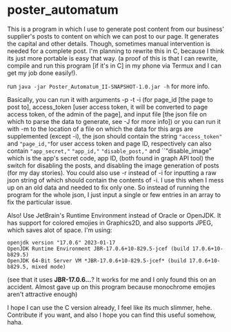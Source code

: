 # poster_automatum
This is a program in which I use to generate post content from our business' supplier's
posts to content on which we can post to our page. It generates the capital and other
details. Though, sometimes manual intervention is needed for a complete post. I'm planning
to rewrite this in C, because I think its just more portable is easy that way. (a proof of
this is that I can rewrite, compile and run this program \[if it's in C\] in my phone via
Termux and I can get my job done easily!).

run ``java -jar Poster_Automatum_II-SNAPSHOT-1.0.jar -h`` for more info.

Basically, you can run it with arguments -p -t -i (for page_id \[the page to post to\], access_token
\[user access token, it will be converted to page access token, of the admin of the page\], and input
file \[the json file on which to parse the data to generate, see -J for more info\]) or you can run it
with -m to the location of a file on which the data for this args are supplemented (except -i), the json
should contain the string ``"access_token"`` and ``"page_id,"``for user access token and page ID, respectively
can also contain ``"app_secret,"`` ``"app_id,"`` ``"disable_post,"`` and ``"disable_image" which is the
app's secret code, app ID, (both found in graph API tool) the switch for disabling the posts, and disabling the
image generation of posts (for my day stories). You could also use -r instead of -i for inputting a raw json string
of which should contain the contents of -i. I use this when I mess up on an old data and needed to fix only one. So
instead of running the program for the whole json, I just input a single or few entries in an array to fix the particular
issue.

Also! Use JetBrain's Runtime Environment instead of Oracle or OpenJDK. It has support for colored emojies in Graphics2D, and
also supports JPEG, which saves alot of space. I'm using:
```shell
openjdk version "17.0.6" 2023-01-17
OpenJDK Runtime Environment JBR-17.0.6+10-829.5-jcef (build 17.0.6+10-b829.5)
OpenJDK 64-Bit Server VM *JBR-17.0.6+10-829.5-jcef* (build 17.0.6+10-b829.5, mixed mode)
```

(see that it uses **JBR-17.0.6...**? It works for me and I only found this on an accident. Almost gave up on this program because
monochrome emojies aren't attractive enough)

I hope I can use the C version already, I feel like its much slimmer, hehe. Contribute if you want, and also I hope
you can find this useful somehow, haha.

